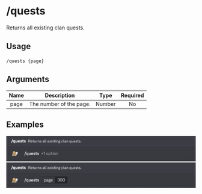 # /quests

Returns all existing clan quests.

## Usage

```
/quests {page}
```

## Arguments

| Name | Description             | Type   | Required |
| :--: | :---------------------: | :----: | :------: |
| page | The number of the page. | Number | No       |

## Examples

<img src="../_media/examples/quests-0.png" class="rounded-corners">\
<img src="../_media/examples/quests-1.png" class="rounded-corners">